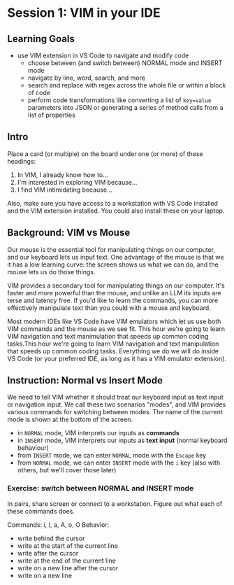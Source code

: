 # Session 1: VIM in your IDE

## Learning Goals

 - use VIM extension in VS Code to navigate and modify code
   - choose between (and switch between) NORMAL mode and INSERT mode
   - navigate by line, word, search, and more
   - search and replace with regex across the whole file or within a block of
     code
   - perform code transformations like converting a list of `key=value`
     parameters into JSON or generating a series of method calls from a list of
     properties

## Intro

Place a card (or multiple) on the board under one (or more) of these headings:

1. In VIM, I already know how to...
2. I'm interested in exploring VIM because...
3. I find VIM intimidating because...

Also, make sure you have access to a workstation with VS Code installed and the
VIM extension installed. You could also install these on your laptop.

## Background: VIM vs Mouse

Our mouse is the essential tool for manipulating things on our computer, and our
keyboard lets us input text. One advantage of the mouse is that we it has a low
learning curve: the screen shows us what we can do, and the mouse lets us do
those things.

VIM provides a secondary tool for manipulating things on our computer. It's
faster and more powerful than the mouse, and unlike an LLM its inputs are terse
and latency free. If you'd like to learn the commands, you can more effectively
manipulate text than you could with a mouse and keyboard.

Most modern IDEs like VS Code have VIM emulators which let us use both VIM
commands and the mouse as we see fit. This hour we're going to learn VIM
navigation and text manimulation that speeds up common coding tasks.This hour
we're going to learn VIM navigation and text manipulation that speeds up common
coding tasks. Everything we do we will do inside VS Code (or your preferred IDE,
as long as it has a VIM emulator extension).

## Instruction: Normal vs Insert Mode

We need to tell VIM whether it should treat our keyboard input as text input or
navigation input. We call these two scenarios "modes", and VIM provides various
commands for switching between modes. The name of the current mode is shown at
the bottom of the screen.

- in `NORMAL` mode, VIM interprets our inputs as **commands**
- in `INSERT` mode, VIM interprets our inputs as **text input** (normal keyboard
  behaviour)
- from `INSERT` mode, we can enter `NORMAL` mode with the `Escape` key
- from `NORMAL` mode, we can enter `INSERT` mode with the `i` key (also with
  others, but we'll cover those later)

### Exercise: switch between NORMAL and INSERT mode

In pairs, share screen or connect to a workstation. Figure out what each of
these commands does.

Commands: i, I, a, A, o, O
Behavior:
  - write behind the cursor
  - write at the start of the current line
  - write after the cursor
  - write at the end of the current line
  - write on a new line after the cursor
  - write on a new line 


